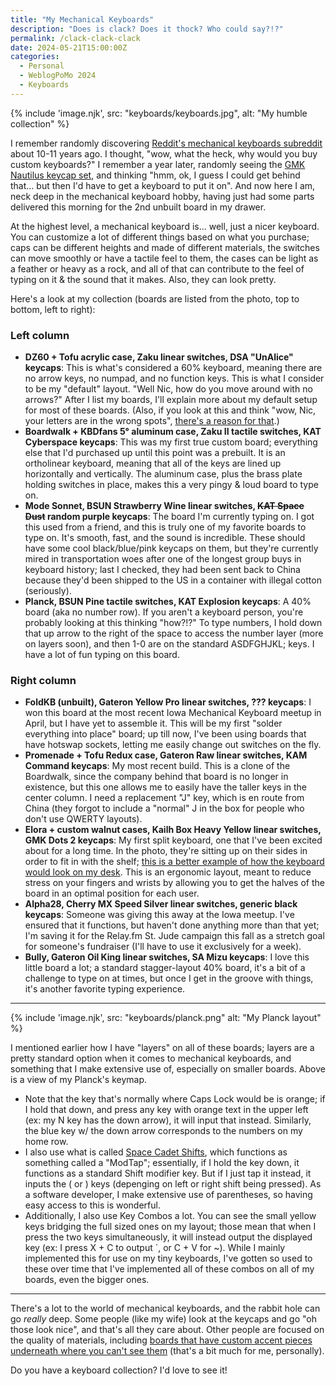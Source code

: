 ```yaml
---
title: "My Mechanical Keyboards"
description: "Does is clack? Does it thock? Who could say?!?"
permalink: /clack-clack-clack
date: 2024-05-21T15:00:00Z
categories: 
  - Personal
  - WeblogPoMo 2024
  - Keyboards
---
```


{% include 'image.njk',
  src: "keyboards/keyboards.jpg",
  alt: "My humble collection"
%}

I remember randomly discovering [Reddit's mechanical keyboards subreddit](https://old.reddit.com/r/mechanicalkeyboards) about 10-11 years ago. I thought, "wow, what the heck, why would you buy custom keyboards?" I remember a year later, randomly seeing the [GMK Nautilus keycap set](https://drop.com/buy/massdrop-x-zambumon-gmk-nautilus-custom-keycap-set), and thinking "hmm, ok, I guess I could get behind that... but then I'd have to get a keyboard to put it on". And now here I am, neck deep in the mechanical keyboard hobby, having just had some parts delivered this morning for the 2nd unbuilt board in my drawer.

At the highest level, a mechanical keyboard is... well, just a nicer keyboard. You can customize a lot of different things based on what you purchase; caps can be different heights and made of different materials, the switches can move smoothly or have a tactile feel to them, the cases can be light as a feather or heavy as a rock, and all of that can contribute to the feel of typing on it & the sound that it makes. Also, they can look pretty.

Here's a look at my collection (boards are listed from the photo, top to bottom, left to right):

### Left column

- **DZ60 + Tofu acrylic case, Zaku linear switches, DSA "UnAlice" keycaps**: This is what's considered a 60% keyboard, meaning there are no arrow keys, no numpad, and no function keys. This is what I consider to be my "default" layout. "Well Nic, how do you move around with no arrows?" After I list my boards, I'll explain more about my default setup for most of these boards. (Also, if you look at this and think "wow, Nic, your letters are in the wrong spots", [there's a reason for that](/colemak).)
- **Boardwalk + KBDfans 5° aluminum case, Zaku II tactile switches, KAT Cyberspace keycaps**: This was my first true custom board; everything else that I'd purchased up until this point was a prebuilt. It is an ortholinear keyboard, meaning that all of the keys are lined up horizontally and vertically. The aluminum case, plus the brass plate holding switches in place, makes this a very pingy & loud board to type on.
- **Mode Sonnet, BSUN Strawberry Wine linear switches, ~~KAT Space Dust~~ random purple keycaps**: The board I'm currently typing on. I got this used from a friend, and this is truly one of my favorite boards to type on. It's smooth, fast, and the sound is incredible. These should have some cool black/blue/pink keycaps on them, but they're currently mired in transportation woes after one of the longest group buys in keyboard history; last I checked, they had been sent back to China because they'd been shipped to the US in a container with illegal cotton (seriously).
- **Planck, BSUN Pine tactile switches, KAT Explosion keycaps**: A 40% board (aka no number row). If you aren't a keyboard person, you're probably looking at this thinking "how?!?" To type numbers, I hold down that up arrow to the right of the space to access the number layer (more on layers soon), and then 1-0 are on the standard ASDFGHJKL; keys. I have a lot of fun typing on this board.

### Right column

- **FoldKB (unbuilt), Gateron Yellow Pro linear switches, ??? keycaps**: I won this board at the most recent Iowa Mechanical Keyboard meetup in April, but I have yet to assemble it. This will be my first "solder everything into place" board; up till now, I've been using boards that have hotswap sockets, letting me easily change out switches on the fly.
- **Promenade + Tofu Redux case, Gateron Raw linear switches, KAM Command keycaps**: My most recent build. This is a clone of the Boardwalk, since the company behind that board is no longer in existence, but this one allows me to easily have the taller keys in the center column. I need a replacement "J" key, which is en route from China (they forgot to include a "normal" J in the box for people who don't use QWERTY layouts).
- **Elora + custom walnut cases, Kailh Box Heavy Yellow linear switches, GMK Dots 2 keycaps**: My first split keyboard, one that I've been excited about for a long time. In the photo, they're sitting up on their sides in order to fit in with the shelf; [this is a better example of how the keyboard would look on my desk](https://splitkb.com/cdn/shop/files/Keyboard_3_1620x1080.jpg). This is an ergonomic layout, meant to reduce stress on your fingers and wrists by allowing you to get the halves of the board in an optimal position for each user.
- **Alpha28, Cherry MX Speed Silver linear switches, generic black keycaps**: Someone was giving this away at the Iowa meetup. I've ensured that it functions, but haven't done anything more than that yet; I'm saving it for the Relay.fm St. Jude campaign this fall as a stretch goal for someone's fundraiser (I'll have to use it exclusively for a week).
- **Bully, Gateron Oil King linear switches, SA Mizu keycaps**: I love this little board a lot; a standard stagger-layout 40% board, it's a bit of a challenge to type on at times, but once I get in the groove with things, it's another favorite typing experience.

---

{% include 'image.njk',
  src: "keyboards/planck.png"
  alt: "My Planck layout"
%}

I mentioned earlier how I have "layers" on all of these boards; layers are a pretty standard option when it comes to mechanical keyboards, and something that I make extensive use of, especially on smaller boards. Above is a view of my Planck's keymap.

- Note that the key that's normally where Caps Lock would be is orange; if I hold that down, and press any key with orange text in the upper left (ex: my N key has the down arrow), it will input that instead. Similarly, the blue key w/ the down arrow corresponds to the numbers on my home row.
- I also use what is called [Space Cadet Shifts](https://stevelosh.com/blog/2012/10/a-modern-space-cadet/#s17-shift-parentheses), which functions as something called a "ModTap"; essentially, if I hold the key down, it functions as a standard Shift modifier key. But if I just tap it instead, it inputs the ( or ) keys (depenging on left or right shift being pressed). As a software developer, I make extensive use of parentheses, so having easy access to this is wonderful.
- Additionally, I also use Key Combos a lot. You can see the small yellow keys bridging the full sized ones on my layout; those mean that when I press the two keys simultaneously, it will instead output the displayed key (ex: I press X + C to output `, or C + V for ~). While I mainly implemented this for use on my tiny keyboards, I've gotten so used to these over time that I've implemented all of these combos on all of my boards, even the bigger ones.

---

There's a lot to the world of mechanical keyboards, and the rabbit hole can go *really* deep. Some people (like my wife) look at the keycaps and go "oh those look nice", and that's all they care about. Other people are focused on the quality of materials, including [boards that have custom accent pieces underneath where you can't see them](https://modedesigns.com/pages/loop-tkl) (that's a bit much for me, personally).

Do you have a keyboard collection? I'd love to see it!
